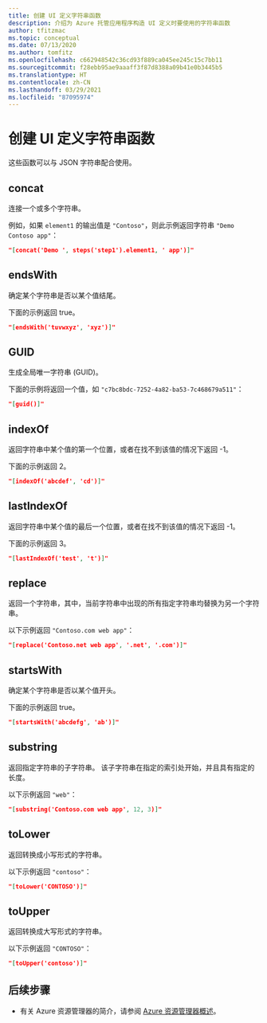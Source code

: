 ```yaml
---
title: 创建 UI 定义字符串函数
description: 介绍为 Azure 托管应用程序构造 UI 定义时要使用的字符串函数
author: tfitzmac
ms.topic: conceptual
ms.date: 07/13/2020
ms.author: tomfitz
ms.openlocfilehash: c662948542c36cd93f889ca045ee245c15c7bb11
ms.sourcegitcommit: f28ebb95ae9aaaff3f87d8388a09b41e0b3445b5
ms.translationtype: HT
ms.contentlocale: zh-CN
ms.lasthandoff: 03/29/2021
ms.locfileid: "87095974"
---
```

# <a name="createuidefinition-string-functions"></a>创建 UI 定义字符串函数

这些函数可以与 JSON 字符串配合使用。

## <a name="concat"></a>concat

连接一个或多个字符串。

例如，如果 `element1` 的输出值是 `"Contoso"`，则此示例返回字符串 `"Demo Contoso app"`：

```json
"[concat('Demo ', steps('step1').element1, ' app')]"
```

## <a name="endswith"></a>endsWith

确定某个字符串是否以某个值结尾。

下面的示例返回 true。

```json
"[endsWith('tuvwxyz', 'xyz')]"
```

## <a name="guid"></a>GUID

生成全局唯一字符串 (GUID)。

下面的示例将返回一个值，如 `"c7bc8bdc-7252-4a82-ba53-7c468679a511"`：

```json
"[guid()]"
```

## <a name="indexof"></a>indexOf

返回字符串中某个值的第一个位置，或者在找不到该值的情况下返回 -1。

下面的示例返回 2。

```json
"[indexOf('abcdef', 'cd')]"
```

## <a name="lastindexof"></a>lastIndexOf

返回字符串中某个值的最后一个位置，或者在找不到该值的情况下返回 -1。

下面的示例返回 3。

```json
"[lastIndexOf('test', 't')]"
```

## <a name="replace"></a>replace

返回一个字符串，其中，当前字符串中出现的所有指定字符串均替换为另一个字符串。

以下示例返回 `"Contoso.com web app"`：

```json
"[replace('Contoso.net web app', '.net', '.com')]"
```

## <a name="startswith"></a>startsWith

确定某个字符串是否以某个值开头。

下面的示例返回 true。

```json
"[startsWith('abcdefg', 'ab')]"
```

## <a name="substring"></a>substring

返回指定字符串的子字符串。 该子字符串在指定的索引处开始，并且具有指定的长度。

以下示例返回 `"web"`：

```json
"[substring('Contoso.com web app', 12, 3)]"
```

## <a name="tolower"></a>toLower

返回转换成小写形式的字符串。

以下示例返回 `"contoso"`：

```json
"[toLower('CONTOSO')]"
```

## <a name="toupper"></a>toUpper

返回转换成大写形式的字符串。

以下示例返回 `"CONTOSO"`：

```json
"[toUpper('contoso')]"
```

## <a name="next-steps"></a>后续步骤

* 有关 Azure 资源管理器的简介，请参阅 [Azure 资源管理器概述](../management/overview.md)。

